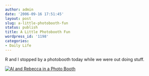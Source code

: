 ```yaml
---
author: admin
date: '2006-09-16 17:51:45'
layout: post
slug: a-little-photobooth-fun
status: publish
title: A Little Photobooth Fun
wordpress_id: '1198'
categories:
- Daily Life
---
```


R and I stopped by a photobooth today while we were out doing stuff.

[![Al and Rebecca in a Photo
Booth](http://static.flickr.com/85/244980302_0a886f26e8_o.jpg)](http://www.flickr.com/photos/albill/244980302/ "Photo Sharing")
